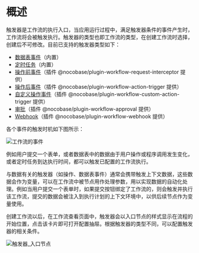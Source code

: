 # 概述

触发器是工作流的执行入口，当应用运行过程中，满足触发器条件的事件产生时，工作流将会被触发执行。触发器的类型也即工作流的类型，在创建工作流时选择，创建后不可修改。目前已支持的触发器类型如下：

- [数据表事件](./collection.md)（内置）
- [定时任务](./schedule.md)（内置）
- [操作前事件](./pre-action.md)（插件 @nocobase/plugin-workflow-request-interceptor 提供）
- [操作后事件](./post-action.md)（插件 @nocobase/plugin-workflow-action-trigger 提供）
- [自定义操作事件](./custom-action.md)（插件 @nocobase/plugin-workflow-custom-action-trigger 提供）
- [审批](./approval.md)（插件 @nocobase/plugin-workflow-approval 提供）
- [Webhook](./webhook.md)（插件 @nocobase/plugin-workflow-webhook 提供）

各个事件的触发时机如下图所示：

![工作流的事件](https://static-docs.nocobase.com/20251029221709.png)

例如用户提交一个表单，或者数据表中的数据由于用户操作或程序调用发生变化，或者定时任务到达执行时间，都可以触发已配置的工作流执行。

与数据有关的触发器（如操作、数据表事件）通常会携带触发上下文数据，这些数据会作为变量，可以在工作流中被节点用作处理参数，用以实现数据的自动化处理。例如当用户提交一个表单时，如果提交按钮绑定了工作流的，则会触发并执行该工作流，提交的数据会被注入到执行计划的上下文环境中，以供后续节点作为变量使用。

创建工作流以后，在工作流查看页面中，触发器会以入口节点的样式显示在流程的开始位置，点击该卡片即可打开配置抽屉。根据触发器的类型不同，可以配置触发器的相关条件。

![触发器_入口节点](https://static-docs.nocobase.com/20251029222231.png)
